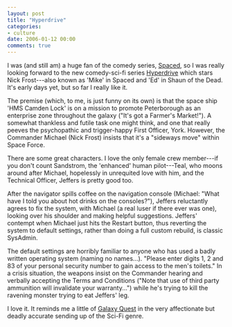 ```yaml
---
layout: post
title: "Hyperdrive"
categories:
- culture
date: 2006-01-12 00:00
comments: true
---
```


<p>I was (and still am) a huge fan of the comedy series, <a href="http://www.imdb.com/title/tt0187664/">Spaced</a>, so I was really looking forward to the new comedy-sci-fi series <a href="http://www.bbc.co.uk/comedy/hyperdrive/">Hyperdrive</a> which stars Nick Frost---also known as 'Mike' in Spaced and 'Ed' in Shaun of the Dead. It's early days yet, but so far I really like it.</p>

<p>The premise (which, to me, is just funny on its own) is that the space ship 'HMS Camden Lock' is on a mission to promote Peterborough as an enterprise zone throughout the galaxy ("It's got a Farmer's Market!"). A somewhat thankless and futile task one might think, and one that really peeves the psychopathic and trigger-happy First Officer, York. However, the Commander Michael (Nick Frost) insists that it's a "sideways move" within Space Force.</p>


<p>There are some great characters. I love the only female crew member---if you don't count Sandstrom, the 'enhanced' human pilot---Teal, who moons around after Michael, hopelessly in unrequited love with him, and the Technical Officer, Jeffers is pretty good too.</p>

<p>After the navigator spills coffee on the navigation console (Michael: "What have I told you about hot drinks on the consoles?"), Jeffers reluctantly agrees to fix the system, with Michael (a real luser if there ever was one), looking over his shoulder and making helpful suggestions. Jeffers' contempt when Michael just hits the Restart button, thus reverting the system to default settings, rather than doing a full custom rebuild, is classic SysAdmin.</p>

<p>The default settings are horribly familiar to anyone who has used a badly written operating system (naming no names...). "Please enter digits 1, 2 and 83 of your personal security number to gain access to the men's toilets." In a crisis situation, the weapons insist on the Commander hearing and verbally accepting the Terms and Conditions ("Note that use of third party ammunition will invalidate your warranty...") while he's trying to kill the ravening monster trying to eat Jeffers' leg.</p>

<p>I love it. It reminds me a little of <a href="http://www.imdb.com/title/tt0177789/?fr=c2l0ZT1kZnx0dD0xfGZiPXV8cG49MHxrdz0xfHE9Z2FsYXh5IHF1ZXN0fGZ0PTF8bXg9MjB8bG09NTAwfGNvPTF8aHRtbD0xfG5tPTE_;fc=1;ft=21">Galaxy Quest</a> in the very affectionate but deadly accurate sending up of the Sci-Fi genre.</p>

